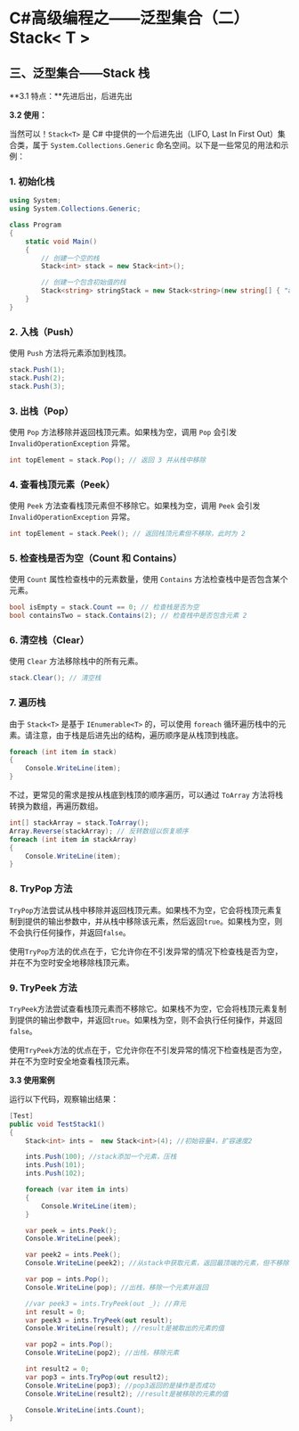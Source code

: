 # C#高级编程之——泛型集合（二）Stack< T >

## 三、泛型集合——Stack<T> 栈

**3.1 特点：**先进后出，后进先出

**3.2 使用：**

当然可以！`Stack<T>` 是 C# 中提供的一个后进先出（LIFO, Last In First Out）集合类，属于 `System.Collections.Generic` 命名空间。以下是一些常见的用法和示例：

### 1. 初始化栈

```csharp
using System;
using System.Collections.Generic;

class Program
{
    static void Main()
    {
        // 创建一个空的栈
        Stack<int> stack = new Stack<int>();

        // 创建一个包含初始值的栈
        Stack<string> stringStack = new Stack<string>(new string[] { "a", "b", "c" });
    }
}
```

### 2. 入栈（Push）

使用 `Push` 方法将元素添加到栈顶。

```csharp
stack.Push(1);
stack.Push(2);
stack.Push(3);
```

### 3. 出栈（Pop）

使用 `Pop` 方法移除并返回栈顶元素。如果栈为空，调用 `Pop` 会引发 `InvalidOperationException` 异常。

```csharp
int topElement = stack.Pop(); // 返回 3 并从栈中移除
```

### 4. 查看栈顶元素（Peek）

使用 `Peek` 方法查看栈顶元素但不移除它。如果栈为空，调用 `Peek` 会引发 `InvalidOperationException` 异常。

```csharp
int topElement = stack.Peek(); // 返回栈顶元素但不移除，此时为 2
```

### 5. 检查栈是否为空（Count 和 Contains）

使用 `Count` 属性检查栈中的元素数量，使用 `Contains` 方法检查栈中是否包含某个元素。

```csharp
bool isEmpty = stack.Count == 0; // 检查栈是否为空
bool containsTwo = stack.Contains(2); // 检查栈中是否包含元素 2
```

### 6. 清空栈（Clear）

使用 `Clear` 方法移除栈中的所有元素。

```csharp
stack.Clear(); // 清空栈
```

### 7. 遍历栈

由于 `Stack<T>` 是基于 `IEnumerable<T>` 的，可以使用 `foreach` 循环遍历栈中的元素。请注意，由于栈是后进先出的结构，遍历顺序是从栈顶到栈底。

```csharp
foreach (int item in stack)
{
    Console.WriteLine(item);
}
```

不过，更常见的需求是按从栈底到栈顶的顺序遍历，可以通过 `ToArray` 方法将栈转换为数组，再遍历数组。

```csharp
int[] stackArray = stack.ToArray();
Array.Reverse(stackArray); // 反转数组以恢复顺序
foreach (int item in stackArray)
{
    Console.WriteLine(item);
}
```

### 8. TryPop 方法

`TryPop`方法尝试从栈中移除并返回栈顶元素。如果栈不为空，它会将栈顶元素复制到提供的输出参数中，并从栈中移除该元素，然后返回`true`。如果栈为空，则不会执行任何操作，并返回`false`。

使用`TryPop`方法的优点在于，它允许你在不引发异常的情况下检查栈是否为空，并在不为空时安全地移除栈顶元素。

### 9. TryPeek 方法

`TryPeek`方法尝试查看栈顶元素而不移除它。如果栈不为空，它会将栈顶元素复制到提供的输出参数中，并返回`true`。如果栈为空，则不会执行任何操作，并返回`false`。

使用`TryPeek`方法的优点在于，它允许你在不引发异常的情况下检查栈是否为空，并在不为空时安全地查看栈顶元素。

**3.3 使用案例**

运行以下代码，观察输出结果：

```csharp
[Test]
public void TestStack1()
{
    Stack<int> ints =  new Stack<int>(4); //初始容量4，扩容速度2

    ints.Push(100); //stack添加一个元素，压栈
    ints.Push(101);
    ints.Push(102);

    foreach (var item in ints)
    {
        Console.WriteLine(item);
    }

    var peek = ints.Peek();
    Console.WriteLine(peek);

    var peek2 = ints.Peek();
    Console.WriteLine(peek2); //从stack中获取元素，返回最顶端的元素，但不移除

    var pop = ints.Pop();
    Console.WriteLine(pop); //出栈，移除一个元素并返回

    //var peek3 = ints.TryPeek(out _); //弃元
    int result = 0;
    var peek3 = ints.TryPeek(out result);
    Console.WriteLine(result); //result是被取出的元素的值

    var pop2 = ints.Pop();
    Console.WriteLine(pop2); //出栈，移除元素

    int result2 = 0;
    var pop3 = ints.TryPop(out result2);
    Console.WriteLine(pop3); //pop3返回的是操作是否成功
    Console.WriteLine(result2); //result是被移除的元素的值

    Console.WriteLine(ints.Count);
}
```
